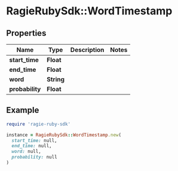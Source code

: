 # RagieRubySdk::WordTimestamp

## Properties

| Name | Type | Description | Notes |
| ---- | ---- | ----------- | ----- |
| **start_time** | **Float** |  |  |
| **end_time** | **Float** |  |  |
| **word** | **String** |  |  |
| **probability** | **Float** |  |  |

## Example

```ruby
require 'ragie-ruby-sdk'

instance = RagieRubySdk::WordTimestamp.new(
  start_time: null,
  end_time: null,
  word: null,
  probability: null
)
```

